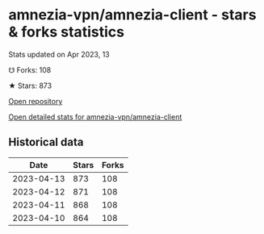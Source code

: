 # amnezia-vpn/amnezia-client - stars & forks statistics

Stats updated on Apr 2023, 13

☋ Forks: 108

★ Stars: 873

[Open repository](https://github.com/amnezia-vpn/amnezia-client)

[Open detailed stats for amnezia-vpn/amnezia-client](https://reviewgithub.com/rep/amnezia-vpn/amnezia-client)

## Historical data
| Date | Stars | Forks |
|------|-------|-------|
| 2023-04-13 | 873 | 108 | 
| 2023-04-12 | 871 | 108 | 
| 2023-04-11 | 868 | 108 | 
| 2023-04-10 | 864 | 108 | 

